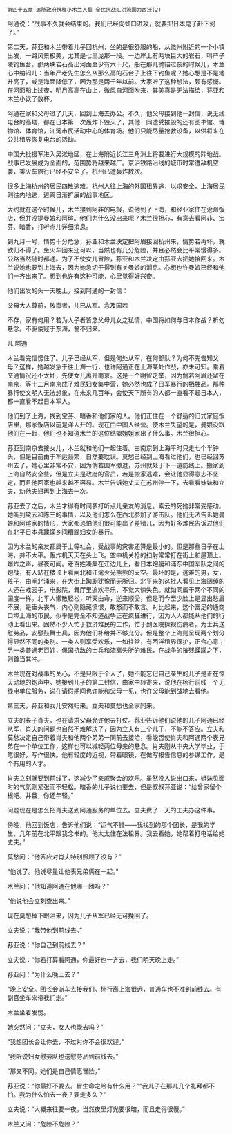     第四十五章 追随政府携稚小木兰入蜀 全民抗战汇洪流国力西迁(2) 

   阿通说：“战事不久就会结束的。我们已经向虹口进攻，就要把日本鬼子赶下河了。”

   第二天，荪亚和木兰带着儿子回杭州，坐的是很舒服的船，从徽州附近的一个小镇出发，一路风景极美，尤其是七里泷那一段。一边岸上有两块巨大的岩石，叫严子陵钓鱼台。那两块岩石高出河面至少有六十尺，船在那儿抛锚过夜的时候儿，木兰心中纳闷儿：当年严老先生怎么从那么高的石台子上往下钓鱼呢？她心想是不是地升高了，或是海面降低了，因为那是两千年以前。大家听了这种想法，颇有感慨。在河面船上过夜，明月高高在山上，微风自河面吹来，其美真是无法描绘，荪亚和木兰小饮了数杯。

   阿通在家和父母过了几天，回到上海去办公。不久，他父母接到他一封信，说无线电台的高塔，都在日本第一次轰炸下毁灭了，其他一同遭受摧毁的还有图书馆、博物馆、体育馆，江湾市民活动中心的体育场。他们只能尽量抢救设备，以供将来在公共租界恢复电台的活动。

   中国大批援军进入吴淞地区，在上海附近长江三角洲上将要进行大规模的阵地战。战事已发展成为全面的，范围势将越来越广。京沪铁路沿线的城市时常遭敌机空袭，乘火车旅行已经不安全了。杭州已遭轰炸数次。

   很多上海杭州的居民四散逃难。杭州人往上海的外国租界逃，以求安全，上海居民则往内地逃，逃离日渐扩展的战事地区。

   大约就在这个时候儿，木兰接到阿非的电报，说他到了上海，和经亚家住在沧州饭店，但并没提曼娘和阿瑄。他们为什么没出来呢？木兰很担心，有意去看阿非、宝芬、暗香，打听点儿详细消息。

   到九月一号，情势十分危急，荪亚和木兰决定把阿眉接回杭州来，情势若再坏，就欲归不得了。坐火车回来还可以，当然也有几分危险，并且必然会比平常慢得多。公路当然随时都通。为了不使女儿冒险，荪亚和木兰决定由荪亚去把她接回来。木兰说她也要到上海去，因为她急切于得到有关曼娘的消息。心想也许曼娘已经和他们一齐出来了。想到也许有这种可能，心里觉得好兴奋。

   他们出发的头一天晚上，接到阿通的一封信：

   父母大人尊前，敬禀者，儿已从军。念及国若

   不存，家有何用？若为人子者皆念父母儿女之私情，中国将如何与日本作战？祈勿悬念。不驱倭寇于东海，誓不归来。

   儿 阿通

   木兰看完信愣住了。儿子已经从军，但是何处从军，在何部队？为何不先告知父母？这样，她越发急于往上海一行，也许阿通正在上海某处作战，亦未可知。乘着交通情况还不太坏，先使女儿离开南京。这是一个明智之举，因为倘若阿眉还留在南京，等十二月南京成了难民妇女集中营，她必然也成了日军暴行的牺牲品。那种暴行使文明人无法想象，在未来几百年，会使天下所有的人都一直看不起日本人，都一直看不起日本军人。

   他们到了上海，找到宝芬、暗香和他们家的人。他们正住在一个舒适的旧式家庭饭店里，那家饭店以前是洋人开的。现在由中国人经营。使木兰失望的是，曼娘没跟他们在一起，他们也不知道木兰的这位结盟姐姐家出了什么事。木兰很担心。

   荪亚到南京去接女儿，木兰就和他们一起住着。由南京到上海平时只走七个半钟头，但是目前由于军运频繁，自然要耽误。莫愁已经到上海看过他们，也已经回苏州去了，她心里非常不安，因为倘若国军撤退，苏州就处于下一道防线上。搬家到上海自然安全些，但是立夫是政府的官员，若是搬家逃难，会让他显得意志不坚定，而且他回家也越来越不容易。木兰告诉她丈夫在苏州停一下，去看看妹妹和立夫，劝他夫妇再到上海去一次。

   荪亚去了之后，木兰才得有时间多打听点儿亲友的消息。素云的死她非常受感动。她听到黛云和陈三的事情，以及他们怎么在西北参加了游击队。他们无法告诉她曼娘和阿瑄家的情形，大家都恐怕他们很可能出了差错儿，因为好多难民告诉过他们在北平日本兵蹂躏乡间糟蹋妇女的暴行。

   因为木兰的亲友都属于上等社会，受战事的灾害还算是最小的。但是那些日子在上海，并不太平。轰炸机天天在头上飞。空中机关枪的扫射常常打在街上和屋顶上。爆炸之声，昼夜可闻。老百姓凑集在江边儿上，看日本炮艇和浦东中国军队之间的炮战，有人站在楼顶上看闸北和江湾火光熊熊的天空。最坏的是，逃难的男，女，孩子，由闸北涌来，在大街上踟蹰犹豫而无所归。北平来的这批人看见上海阔绰的人还在戏园子，电影院，舞厅里追欢寻乐，不觉大惊失色。就如同属于两个不同的国度一样。北平人懒散轻松，听天由命，逆来顺受，但是而今至少脸上是显出愁眉不展，是垂头丧气，内心则隐藏愤恨，敢怒而不敢言。对比起来，这个富足的通商口埠上海的市民，似乎是完全不知道战争正在疯狂进行，因为人人都能从他们的行动上看出来。固然不少人忙于救济难民的工作，忙于到医院探视伤病者，为士兵送慰劳品，安慰鼓舞士兵，因为他们补给并不够充分。但是整个上海则呈现两个划分得显然不同的类别。一类人则享受欢乐，一如往常，有西洋租界保护，正合心意；另一类普通老百姓，保国抗敌的士兵和流离失所的难民，在战争的摧残蹂躏之下，则首当其冲。

   木兰现在对战事的关心，不是只限于个人了，她不能忘记自己亲生的儿子是正在惊天动地的炮声中。她接到儿子的第二封信，由家中转寄来，说他在杨行前线一个无线电单位服务，说在请假期间也许能和父母一见，也许父母能到战地去看他。

   第三天，荪亚和女儿安然归来。立夫和莫愁也全家同来。

   立夫的长子肖夫，也在请求父母允许他去打仗。荪亚告诉他们说他的儿子阿通已经从军，肖夫的问题也自然不难解决了，因为立夫有三个儿子，不能不答应。立夫和莫愁决定自己带着肖夫和他两个弟弟一同前去接洽，看能否使肖夫和阿通两个表兄弟在一个单位工作，这样也可以减轻两位母亲的悬念。肖夫刚从中央大学毕业，手笔很好，写作很快。他有轻度的近视，带着眼镜，在做写报告信息的参谋工作，是个有用的人才。

   肖夫立刻就要到前线了，这减少了亲戚聚会的欢乐。虽然没人说出口来，姐妹见面时的气氛则紧张而不轻松。暗香的儿子说也要去，但是叔叔荪亚说：“给曾家留个根吧。并且，你还年轻。”

   问题现在是怎么把肖夫送到阿通服务的单位去。立夫费了一天的工夫办这件事。

   傍晚，他回到饭店，告诉他们说：“运气不错——我找到的那个团长，是我的学生，几年前在北平跟我念书的。他太太住在法租界。我去看她，她帮着打电话给她丈夫。”

   莫愁问：“他答应对肖夫特别照顾了没有？”

   “他说了。他说尽量让他表兄弟俩在一起。”

   木兰问：“他知道阿通在他哪一团吗？”

   “他说他会立刻查出来。”

   现在莫愁掉下眼泪来，因为儿子从军已经无可挽回了。

   立夫说：“我带他到前线去。”

   荪亚说：“你自己到前线去？”

   立夫说：“你若打算看阿通，你最好也一齐去，我们明天晚上走。”

   荪亚问：“为什么晚上去？”

   “晚上安全。团长会派车去接我们。杨行离上海很远，普通车也不准到前线去。有副官坐车来带我们走。”

   木兰坐着发愣。

   她突然问：“立夫，女人也能去吗？”

   “我想团长会让你去，不过对你不会很欢迎。”

   “我听说妇女慰劳队也送慰劳品到前线去。”

   “那又不同。她们是自己情愿冒险。”

   荪亚说：“你最好不要去。冒生命之险有什么用？”“我儿子在那儿几个礼拜都不怕。我为什么怕去一夜？要走多久？”

   立夫说：“大概来往要一夜。当然夜里灯光要很暗，而且走得很慢。”

   木兰又问：“危险不危险？”


